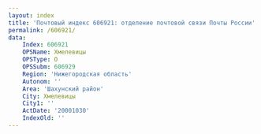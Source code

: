 ```yaml
---
layout: index
title: 'Почтовый индекс 606921: отделение почтовой связи Почты России'
permalink: /606921/
data:
    Index: 606921
    OPSName: Хмелевицы
    OPSType: О
    OPSSubm: 606929
    Region: 'Нижегородская область'
    Autonom: ''
    Area: 'Шахунский район'
    City: Хмелевицы
    City1: ''
    ActDate: '20001030'
    IndexOld: ''
---
```

